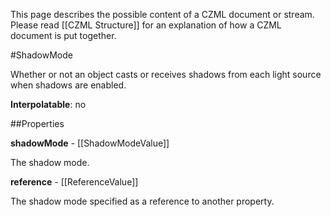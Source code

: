 This page describes the possible content of a CZML document or stream.  Please read [[CZML Structure]] for an explanation of how a CZML document is put together.

#ShadowMode

Whether or not an object casts or receives shadows from each light source when shadows are enabled.

**Interpolatable**: no

##Properties

**shadowMode** - [[ShadowModeValue]]

The shadow mode.


**reference** - [[ReferenceValue]]

The shadow mode specified as a reference to another property.


